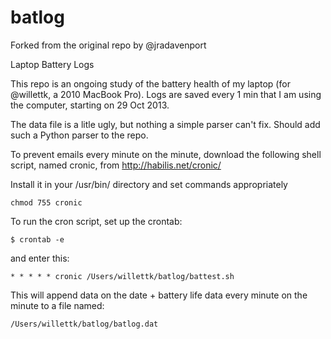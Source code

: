 batlog
======

Forked from the original repo by @jradavenport

Laptop Battery Logs

This repo is an ongoing study of the battery health of my laptop (for @willettk, a 2010 MacBook Pro). Logs are saved every 1 min that I am using the computer, starting on 29 Oct 2013.

The data file is a litle ugly, but nothing a simple parser can't fix. Should add such a Python parser to the repo. 

To prevent emails every minute on the minute, download the following shell script, named cronic, from http://habilis.net/cronic/

Install it in your /usr/bin/ directory and set commands appropriately

    chmod 755 cronic

To run the cron script, set up the crontab:

    $ crontab -e

and enter this:

    * * * * * cronic /Users/willettk/batlog/battest.sh

This will append data on the date + battery life data every minute on the minute to a file named:

    /Users/willettk/batlog/batlog.dat
